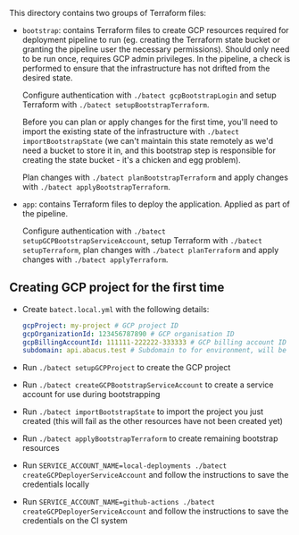 This directory contains two groups of Terraform files:

* `bootstrap`: contains Terraform files to create GCP resources required for deployment pipeline to run (eg. creating the Terraform
  state bucket or granting the pipeline user the necessary permissions). Should only need to be run once, requires GCP admin privileges.
  In the pipeline, a check is performed to ensure that the infrastructure has not drifted from the desired state.

  Configure authentication with `./batect gcpBootstrapLogin` and setup Terraform with `./batect setupBootstrapTerraform`.

  Before you can plan or apply changes for the first time, you'll need to import the existing state of the infrastructure with
  `./batect importBootstrapState` (we can't maintain this state remotely as we'd need a bucket to store it in, and this bootstrap step
  is responsible for creating the state bucket - it's a chicken and egg problem).

  Plan changes with `./batect planBootstrapTerraform` and apply changes with `./batect applyBootstrapTerraform`.

* `app`: contains Terraform files to deploy the application. Applied as part of the pipeline.

  Configure authentication with `./batect setupGCPBootstrapServiceAccount`, setup Terraform with `./batect setupTerraform`, plan changes with `./batect planTerraform`
  and apply changes with `./batect applyTerraform`.

## Creating GCP project for the first time

* Create `batect.local.yml` with the following details:

    ```yaml
    gcpProject: my-project # GCP project ID
    gcpOrganizationId: 123456787890 # GCP organisation ID
    gcpBillingAccountId: 111111-222222-333333 # GCP billing account ID to use
    subdomain: api.abacus.test # Subdomain to for environment, will be <subdomain>.batect.dev (eg. api.abacus.test.batect.dev)
    ```

* Run `./batect setupGCPProject` to create the GCP project
* Run `./batect createGCPBootstrapServiceAccount` to create a service account for use during bootstrapping
* Run `./batect importBootstrapState` to import the project you just created (this will fail as the other resources have not been created yet)
* Run `./batect applyBootstrapTerraform` to create remaining bootstrap resources
* Run `SERVICE_ACCOUNT_NAME=local-deployments ./batect createGCPDeployerServiceAccount` and follow the instructions to save the credentials locally
* Run `SERVICE_ACCOUNT_NAME=github-actions ./batect createGCPDeployerServiceAccount` and follow the instructions to save the credentials on the CI system
